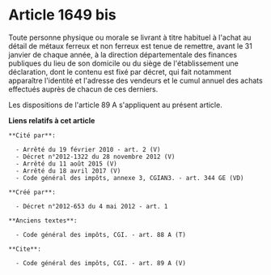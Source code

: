 # Article 1649 bis

Toute personne physique ou morale se livrant à titre habituel à l'achat au détail de métaux ferreux et non ferreux est tenue
de remettre, avant le 31 janvier de chaque année, à la direction départementale des finances publiques du lieu de son
domicile ou du siège de l'établissement une déclaration, dont le contenu est fixé par décret, qui fait notamment apparaître
l'identité et l'adresse des vendeurs et le cumul annuel des achats effectués auprès de chacun de ces derniers. 

Les dispositions de l'article 89 A s'appliquent au présent article.

**Liens relatifs à cet article**

	**Cité par**:

	  - Arrêté du 19 février 2010 - art. 2 (V)
	  - Décret n°2012-1322 du 28 novembre 2012 (V)
	  - Arrêté du 11 août 2015 (V)
	  - Arrêté du 18 avril 2017 (V)
	  - Code général des impôts, annexe 3, CGIAN3. - art. 344 GE (VD)

	**Créé par**:

	  - Décret n°2012-653 du 4 mai 2012 - art. 1

	**Anciens textes**:

	  - Code général des impôts, CGI. - art. 88 A (T)

	**Cite**:

	  - Code général des impôts, CGI. - art. 89 A (V)
